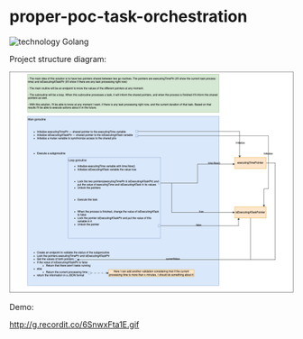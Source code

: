 # proper-poc-task-orchestration

![technology Golang](https://img.shields.io/badge/technology-Golang-blue.svg)

Project structure diagram:

![](Proper_poc.png)

Demo:

http://g.recordit.co/6SnwxFta1E.gif